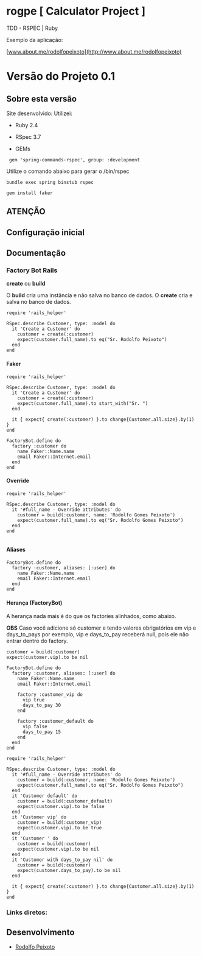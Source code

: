 # rogpe [ Calculator Project ]

TDD - RSPEC | Ruby

Exemplo da aplicação: 

[www.about.me/rodolfopeixoto](http://www.about.me/rodolfopeixoto) 

Versão do Projeto 0.1
================

Sobre esta versão
---------------------
Site desenvolvido:
Utilizei: 
 - Ruby 2.4
 - RSpec 3.7

 - GEMs

``` 
 gem 'spring-commands-rspec', group: :development
```

 Utilize o comando abaixo para gerar o /bin/rspec
 
 ```
 bundle exec spring binstub rspec
 ```

```
gem install faker
```

ATENÇÃO
---------------------


Configuração inicial
---------------------


Documentação
----------------------


### Factory Bot Rails

**create** ou **build**

O **build** cria uma instância e não salva no banco de dados.
O **create** cria e salva no banco de dados.

```
require 'rails_helper'

RSpec.describe Customer, type: :model do
  it 'Create a Customer' do
    customer = create(:customer)
    expect(customer.full_name).to eq("Sr. Rodolfo Peixoto")
  end
end

```



#### Faker

```
require 'rails_helper'

RSpec.describe Customer, type: :model do
  it 'Create a Customer' do
    customer = create(:customer)
    expect(customer.full_name).to start_with("Sr. ")
  end

  it { expect{ create(:customer) }.to change{Customer.all.size}.by(1) }
end

```

```
FactoryBot.define do
  factory :customer do
    name Faker::Name.name  
    email Faker::Internet.email
  end
end

```


#### Override

```
require 'rails_helper'

RSpec.describe Customer, type: :model do
  it '#full_name - Override attributes' do
    customer = build(:customer, name: 'Rodolfo Gomes Peixoto')
    expect(customer.full_name).to eq("Sr. Rodolfo Gomes Peixoto")
  end
end


```

#### Aliases

```
FactoryBot.define do
  factory :customer, aliases: [:user] do
    name Faker::Name.name  
    email Faker::Internet.email
  end
end

```


#### Herança (FactoryBot)

A herança nada mais é do que os factories alinhados, como abaixo.

**OBS** Caso você adicione só customer e tendo valores obrigatórios em vip e days_to_pays por exemplo,
vip e days_to_pay receberá null, pois ele não entrar dentro do factory.

```
customer = build(:customer)
expect(customer.vip).to be nil
```

```
FactoryBot.define do
  factory :customer, aliases: [:user] do
    name Faker::Name.name  
    email Faker::Internet.email

    factory :customer_vip do
      vip true
      days_to_pay 30
    end

    factory :customer_default do
      vip false
      days_to_pay 15
    end
  end
end

```


```
require 'rails_helper'

RSpec.describe Customer, type: :model do
  it '#full_name - Override attributes' do
    customer = build(:customer, name: 'Rodolfo Gomes Peixoto')
    expect(customer.full_name).to eq("Sr. Rodolfo Gomes Peixoto")
  end
  it 'Customer default' do
    customer = build(:customer_default)
    expect(customer.vip).to be false
  end
  it 'Customer vip' do
    customer = build(:customer_vip)
    expect(customer.vip).to be true
  end
  it 'Customer ' do
    customer = build(:customer)
    expect(customer.vip).to be nil
  end
  it 'Customer with days_to_pay nil' do
    customer = build(:customer)
    expect(customer.days_to_pay).to be nil
  end

  it { expect{ create(:customer) }.to change{Customer.all.size}.by(1) }
end

```

### Links diretos:


Desenvolvimento
---------------------
-   [Rodolfo Peixoto](http://www.rogpe.me)
